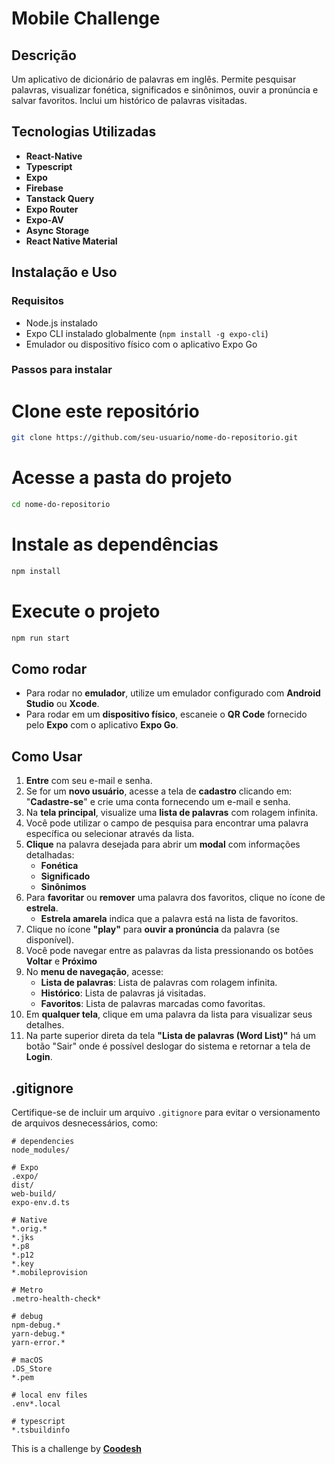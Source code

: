 # Mobile Challenge

## Descrição
Um aplicativo de dicionário de palavras em inglês. Permite pesquisar palavras, visualizar fonética, significados e sinônimos, ouvir a pronúncia e salvar favoritos. Inclui um histórico de palavras visitadas.

## Tecnologias Utilizadas
- **React-Native**
- **Typescript**
- **Expo**
- **Firebase**
- **Tanstack Query**
- **Expo Router**
- **Expo-AV**
- **Async Storage**
- **React Native Material**

## Instalação e Uso

### Requisitos
- Node.js instalado
- Expo CLI instalado globalmente (`npm install -g expo-cli`)
- Emulador ou dispositivo físico com o aplicativo Expo Go

### Passos para instalar

# Clone este repositório
```sh
git clone https://github.com/seu-usuario/nome-do-repositorio.git
```

# Acesse a pasta do projeto
```sh
cd nome-do-repositorio
```

# Instale as dependências
```sh
npm install
```

# Execute o projeto
```sh
npm run start
```

## Como rodar
- Para rodar no **emulador**, utilize um emulador configurado com **Android Studio** ou **Xcode**.
- Para rodar em um **dispositivo físico**, escaneie o **QR Code** fornecido pelo **Expo** com o aplicativo **Expo Go**.

## Como Usar
1. **Entre** com seu e-mail e senha.
2. Se for um **novo usuário**, acesse a tela de **cadastro** clicando em: "**Cadastre-se**" e crie uma conta fornecendo um e-mail e senha.
3. Na **tela principal**, visualize uma **lista de palavras** com rolagem infinita.
4. Você pode utilizar o campo de pesquisa para encontrar uma palavra específica ou selecionar através da lista.
5. **Clique** na palavra desejada para abrir um **modal** com informações detalhadas:
   - **Fonética**
   - **Significado**
   - **Sinônimos**
6. Para **favoritar** ou **remover** uma palavra dos favoritos, clique no ícone de **estrela**.
   - **Estrela amarela** indica que a palavra está na lista de favoritos.
7. Clique no ícone **"play"** para **ouvir a pronúncia** da palavra (se disponível).
8.  Você pode navegar entre as palavras da lista pressionando os botões **Voltar** e **Próximo**
9. No **menu de navegação**, acesse:
   - **Lista de palavras**: Lista de palavras com rolagem infinita.
   - **Histórico**: Lista de palavras já visitadas.
   - **Favoritos**: Lista de palavras marcadas como favoritas.
10. Em **qualquer tela**, clique em uma palavra da lista para visualizar seus detalhes.
11. Na parte superior direta da tela **"Lista de palavras (Word List)"** há um botão "Sair" onde é possível deslogar do sistema e retornar a tela de **Login**.

## .gitignore
Certifique-se de incluir um arquivo `.gitignore` para evitar o versionamento de arquivos desnecessários, como:

```
# dependencies
node_modules/

# Expo
.expo/
dist/
web-build/
expo-env.d.ts

# Native
*.orig.*
*.jks
*.p8
*.p12
*.key
*.mobileprovision

# Metro
.metro-health-check*

# debug
npm-debug.*
yarn-debug.*
yarn-error.*

# macOS
.DS_Store
*.pem

# local env files
.env*.local

# typescript
*.tsbuildinfo
```

This is a challenge by  <u>**Coodesh**</u>
